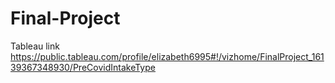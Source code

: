 # Final-Project
Tableau link https://public.tableau.com/profile/elizabeth6995#!/vizhome/FinalProject_16139367348930/PreCovidIntakeType
